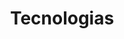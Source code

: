 ---
language: pt
title: Tecnologias
technologies: 
    - title: React
      address: https://react.dev/
    - title: NextJS
      address: https://nextjs.org/
    - title: Typescript
      address: https://www.typescriptlang.org/
    - title: Javascript
      address: https://developer.mozilla.org/pt-BR/docs/Web/JavaScript
    - title: Tailwind
      address: https://tailwindcss.com/
    - title: Bootstrap
      address: https://getbootstrap.com/
    - title: Styled-components
      address: https://styled-components.com/
    - title: HTML
      address: https://developer.mozilla.org/pt-BR/docs/Web/HTML
    - title: CSS
      address: https://developer.mozilla.org/pt-BR/docs/Web/CSS
    - title: API Rest
      address:
    - title: Git
      address: https://git-scm.com/
    - title: GitHub
      address: https://github.com/
    - title: Postman
      address: https://www.postman.com/
    - title: Figma
      address: https://www.figma.com/pt-br/
    - title: NodeJS
      address: https://nodejs.org/en
    - title: PostgreSQL
      address: https://www.postgresql.org/
    - title: AuthJS
      address: https://authjs.dev/
---
